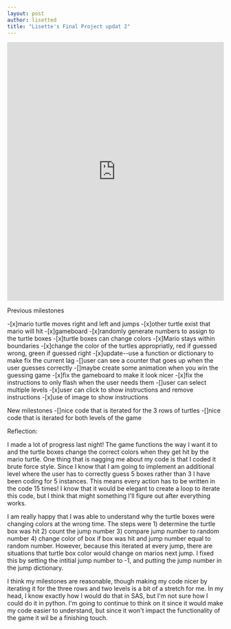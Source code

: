 ```yaml
---
layout: post
author: lisetted
title: "Lisette's Final Project updat 2"
---
```




<iframe src="https://trinket.io/embed/python/9e6bc6b9bf" width="100%" height="600" frameborder="0" marginwidth="0" marginheight="0" allowfullscreen></iframe>

Previous milestones

-[x]mario turtle moves right and left and jumps 
-[x]other turtle exist that mario will hit 
-[x]gameboard 
-[x]randomly generate numbers to assign to the turtle boxes 
-[x]turtle boxes can change colors
-[x]Mario stays within boundaries
-[x]change the color of the turtles appropriatly, red if guessed wrong, green if guessed right 
    -[x]update--use a function or dictionary to make fix the current lag
-[]user can see a counter that goes up when the user guesses correctly 
-[]maybe create some animation when you win the guessing game 
-[x]fix the gameboard to make it look nicer 
-[x]fix the instructions to only flash when the user needs them
-[]user can select multiple levels
-[x]user can click to show instructions and remove instructions
-[x]use of image to show instructions

New milestones
-[]nice code that is iterated for the 3 rows of turtles
-[]nice code that is iterated for both levels of the game

Reflection:

I made a lot of progress last night! The game functions the way I want it to and the turtle boxes change the correct colors when they get hit by the mario turtle. One thing that is nagging me about my code is that I coded it brute force style. Since I know that I am going to implement an additional level where the user has to correctly guess 5 boxes rather than 3 I have been coding for 5 instances. This means every action has to be written in the code 15 times! I know that it would be elegant to create a loop to iterate this code, but I think that might something I'll figure out after everything works.

I am really happy that I was able to understand why the turtle boxes were changing colors at the wrong time. The steps were 1) determine the turtle box was hit 2) count the jump number 3) compare jump number to random number 4) change color of box if box was hit and jump number equal to random number. However, because this iterated at every jump, there are situations that turtle box color would change on  marios next jump. I fixed this by setting the intitial jump number to -1, and putting the jump number in the jump dictionary.

I think my milestones are reasonable, though making my code nicer by iterating it for the three rows and two levels is a bit of a stretch for me. In my head, I know exactly how I would do that in SAS, but I'm not sure how I could do it in python. I'm going to continue to think on it since it would make my code easier to understand, but since it won't impact the functionality of the game it wil be a finishing touch.

